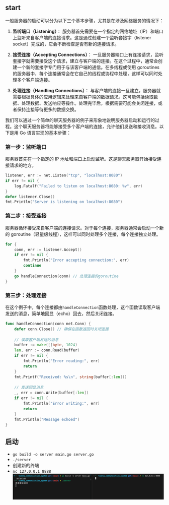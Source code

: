 ## start

一般服务器的启动可以分为以下三个基本步骤，尤其是在涉及网络服务的情况下：

1. **监听端口（Listening）**：
   服务器首先需要在一个指定的网络地址（IP）和端口上监听来自客户端的连接请求。这是通过创建一个监听套接字（listener socket）完成的，它会不断检查是否有新的连接请求。

2. **接受连接（Accepting Connections）**：
   一旦服务器端口上有连接请求，监听套接字就需要接受这个请求，建立与客户端的连接。在这个过程中，通常会创建一个新的套接字专门用于与该客户端的通信。在多线程或使用 goroutines 的服务器中，每个连接通常会在它自己的线程或协程中处理，这样可以同时处理多个客户端连接。

3. **处理连接（Handling Connections）**：
   与客户端的连接一旦建立，服务器就需要根据具体的应用逻辑来处理来自客户端的数据请求。这可能包括读取数据、处理数据、发送响应等操作。处理完毕后，根据需要可能会关闭连接，或者保持连接等待更多的数据交换。

我们可以通过一个简单的聊天服务器的例子来形象地说明服务器启动和运行的过程。这个聊天服务器将能够接受多个客户端的连接，允许他们发送和接收消息。以下是用 Go 语言实现的基本步骤：

### 第一步：监听端口

服务器首先在一个指定的 IP 地址和端口上启动监听。这是聊天服务器开始接受连接请求的地方。

```go
listener, err := net.Listen("tcp", "localhost:8080")
if err != nil {
    log.Fatalf("Failed to listen on localhost:8080: %v", err)
}
defer listener.Close()
fmt.Println("Server is listening on localhost:8080")
```

### 第二步：接受连接

服务器循环接受来自客户端的连接请求。对于每个连接，服务器通常会启动一个新的 goroutine（轻量级线程），这样可以同时处理多个连接，每个连接独立处理。

```go
for {
    conn, err := listener.Accept()
    if err != nil {
        fmt.Println("Error accepting connection:", err)
        continue
    }
    go handleConnection(conn) // 处理连接的goroutine
}
```

### 第三步：处理连接

在这个例子中，每个连接都由`handleConnection`函数处理，这个函数读取客户端发送的消息，简单地回显（echo）回去，然后关闭连接。

```go
func handleConnection(conn net.Conn) {
    defer conn.Close() // 确保在函数返回时关闭连接

    // 读取客户端发送的消息
    buffer := make([]byte, 1024)
    len, err := conn.Read(buffer)
    if err != nil {
        fmt.Println("Error reading:", err)
        return
    }
    fmt.Printf("Received: %s\n", string(buffer[:len]))

    // 发送回显消息
    _, err = conn.Write(buffer[:len])
    if err != nil {
        fmt.Println("Error writing:", err)
        return
    }
    fmt.Println("Message echoed")
}
```

## 启动

- `go build -o server main.go server.go`
- `./server`
- 创建新的终端
- `nc 127.0.0.1 8888`
  ![2](./imgs/2.png)
